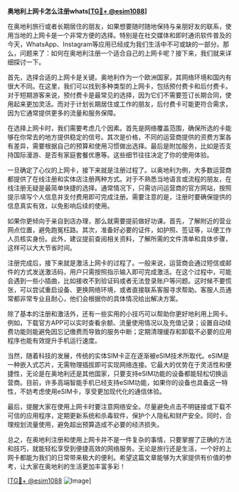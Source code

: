 **奥地利上网卡怎么注册whats[[TG💪+ @esim1088](https://t.me/s/esim1088)]**

在奥地利旅行或者长期居住的朋友，如果想要随时随地保持与亲朋好友的联系，使用当地的上网卡是一个非常方便的选择。特别是在社交媒体和即时通讯软件普及的今天，WhatsApp、Instagram等应用已经成为我们生活中不可或缺的一部分。那么，问题来了：如何在奥地利注册一个适合自己的上网卡呢？接下来，我们就来详细探讨一下。

首先，选择合适的上网卡是关键。奥地利作为一个欧洲国家，其网络环境和国内有很大不同。在这里，我们可以找到多种类型的上网卡，包括预付费卡和后付费卡。对于短期游客来说，预付费卡是最常见的选择，因为它们不需要签订长期合同，使用起来更加灵活。而对于计划长期居住或工作的朋友，后付费卡可能更符合需求，因为它通常提供更多的流量和服务保障。

在选择上网卡时，我们需要考虑几个因素。首先是网络覆盖范围，确保所选的卡能够在你常去的地方提供稳定的信号。其次是价格，不同的运营商提供的资费方案各有差异，需要根据自己的预算和使用习惯做出选择。最后是附加服务，比如是否支持国际漫游、是否有家庭套餐优惠等。这些细节往往决定了你的使用体验。

一旦确定了心仪的上网卡，接下来就是注册过程了。以奥地利为例，大多数运营商都提供了在线注册和实体店注册两种方式。对于不熟悉当地语言或流程的朋友，在线注册无疑是最简单快捷的选择。通常情况下，只需访问运营商的官方网站，按照提示填写个人信息并支付费用即可完成注册。需要注意的是，注册时要确保提供的信息真实有效，以免影响后续的使用。

如果你更倾向于亲自到店办理，那么就需要提前做好功课。首先，了解附近的营业网点位置，避免跑冤枉路。其次，准备好必要的证件，如护照、签证等，以便工作人员核实身份。此外，建议提前查阅相关资料，了解所需的文件清单和具体步骤，这样可以大大节省时间。

注册完成后，接下来就是激活上网卡的过程了。一般来说，运营商会通过短信或邮件的方式发送激活码，用户只需按照指示输入即可完成激活。在这个过程中，可能会遇到一些小插曲，比如接收不到验证码或者无法登录账户等问题。这时候不要慌张，可以尝试重启设备、更换网络环境，或者直接联系客服寻求帮助。客服人员通常都非常专业且耐心，他们会根据你的具体情况给出解决方案。

除了基本的注册和激活外，还有一些实用的小技巧可以帮助你更好地利用上网卡。例如，下载官方APP可以实时查看余额、流量使用情况以及充值记录；设置自动续费功能则能避免因忘记缴费而导致的服务中断；定期清理缓存和卸载不必要的应用程序也能有效提升手机运行速度。

当然，随着科技的发展，传统的实体SIM卡正在逐渐被eSIM技术所取代。eSIM是一种嵌入式芯片，无需物理插拔即可实现网络连接。它最大的优势在于灵活性和便捷性，无论是在奥地利还是其他国家，只要支持eSIM功能的设备都能轻松切换运营商。目前，许多高端智能手机已经支持eSIM功能，如果你的设备也具备这一特性，不妨考虑使用eSIM卡，享受更加现代化的通信体验。

最后，提醒大家在使用上网卡时要注意网络安全。尽量避免点击不明链接或下载不可信的应用程序，定期更新系统和杀毒软件，保护个人隐私和财产安全。同时，合理规划流量使用，避免超出预算造成不必要的经济损失。

总之，在奥地利注册和使用上网卡并不是一件复杂的事情，只要掌握了正确的方法和技巧，就能轻松享受到便捷高效的网络服务。无论是旅行还是生活，一个好的上网卡都能为我们的日常带来极大的便利。希望这篇文章能够为大家提供有价值的参考，让大家在奥地利的生活更加丰富多彩！

[[TG💪+ @esim1088](https://t.me/s/esim1088) ![Image](https://i.postimg.cc/4NQfJmqS/Snipaste-2025-05-13-00-14-12.png)]